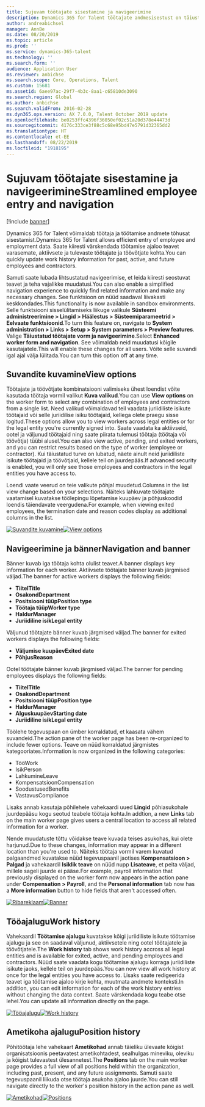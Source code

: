 ```yaml
---
title: Sujuvam töötajate sisestamine ja navigeerimine
description: Dynamics 365 for Talent töötajate andmesisestust on täiustatud, et võimaldada kiiret sisenemist kõigile töötajatele, varasematele, aktiivsetele või tulevastele töötajatele. Lihtsustatud/konsolideeritud navigeerimise mudelit on värskendatud, et leida seotud teave ning vaadata ja teha vajalikke uuendusi.
author: andreabichsel
manager: AnnBe
ms.date: 08/20/2019
ms.topic: article
ms.prod: ''
ms.service: dynamics-365-talent
ms.technology: ''
ms.search.form: ''
audience: Application User
ms.reviewer: anbichse
ms.search.scope: Core, Operations, Talent
ms.custom: 15681
ms.assetid: 6aee97ac-29f7-4b3c-8aa1-c65810de3090
ms.search.region: Global
ms.author: anbichse
ms.search.validFrom: 2016-02-28
ms.dyn365.ops.version: AX 7.0.0, Talent October 2019 update
ms.openlocfilehash: be0253ffc4396f36050ef02c51a20d378e44473d
ms.sourcegitcommit: 4176c333ce3f88c5c68e95bd47e5791d32365dd2
ms.translationtype: HT
ms.contentlocale: et-EE
ms.lasthandoff: 08/22/2019
ms.locfileid: "1918195"
---
```

# <a name="streamlined-employee-entry-and-navigation"></a><span data-ttu-id="e25ba-104">Sujuvam töötajate sisestamine ja navigeerimine</span><span class="sxs-lookup"><span data-stu-id="e25ba-104">Streamlined employee entry and navigation</span></span>

[!include [banner](includes/banner.md)]

<span data-ttu-id="e25ba-105">Dynamics 365 for Talent võimaldab töötaja ja töötamise andmete tõhusat sisestamist.</span><span class="sxs-lookup"><span data-stu-id="e25ba-105">Dynamics 365 for Talent allows efficient entry of employee and employment data.</span></span> <span data-ttu-id="e25ba-106">Saate kiiresti värskendada töötamise ajaloo teavet varasemate, aktiivsete ja tulevaste töötajate ja töövõtjate kohta.</span><span class="sxs-lookup"><span data-stu-id="e25ba-106">You can quickly update work history information for past, active, and future employees and contractors.</span></span>

<span data-ttu-id="e25ba-107">Samuti saate lubada lihtsustatud navigeerimise, et leida kiiresti seostuvat teavet ja teha vajalikke muudatusi.</span><span class="sxs-lookup"><span data-stu-id="e25ba-107">You can also enable a simplified navigation experience to quickly find related information and make any necessary changes.</span></span> <span data-ttu-id="e25ba-108">See funktsioon on nüüd saadaval liivakasti keskkondades.</span><span class="sxs-lookup"><span data-stu-id="e25ba-108">This functionality is now available in sandbox environments.</span></span> <span data-ttu-id="e25ba-109">Selle funktsiooni sisselülitamiseks liikuge valikule **Süsteemi administreerimine > Lingid > Häälestus > Süsteemiparameetrid > Eelvaate funktsioonid**.</span><span class="sxs-lookup"><span data-stu-id="e25ba-109">To turn this feature on, navigate to **System administration > Links > Setup > System parameters > Preview features**.</span></span> <span data-ttu-id="e25ba-110">Valige **Täiustatud töötajate vorm ja navigeerimine**.</span><span class="sxs-lookup"><span data-stu-id="e25ba-110">Select **Enhanced worker form and navigation**.</span></span> <span data-ttu-id="e25ba-111">See võimaldab neid muudatusi kõigile kasutajatele.</span><span class="sxs-lookup"><span data-stu-id="e25ba-111">This will enable these changes for all users.</span></span> <span data-ttu-id="e25ba-112">Võite selle suvandi igal ajal välja lülitada.</span><span class="sxs-lookup"><span data-stu-id="e25ba-112">You can turn this option off at any time.</span></span>

## <a name="view-options"></a><span data-ttu-id="e25ba-113">Suvandite kuvamine</span><span class="sxs-lookup"><span data-stu-id="e25ba-113">View options</span></span>

<span data-ttu-id="e25ba-114">Töötajate ja töövõtjate kombinatsiooni valimiseks ühest loendist võite kasutada töötaja vormil valikut **Kuva valikud**.</span><span class="sxs-lookup"><span data-stu-id="e25ba-114">You can use **View options** on the worker form to select any combination of employees and contractors from a single list.</span></span> <span data-ttu-id="e25ba-115">Need valikud võimaldavad teil vaadata juriidiliste isikute töötajaid või selle juriidilise isiku töötajaid, kellega olete praegu sisse logitud.</span><span class="sxs-lookup"><span data-stu-id="e25ba-115">These options allow you to view workers across legal entities or for the legal entity you're currently signed into.</span></span> <span data-ttu-id="e25ba-116">Saate vaadata ka aktiivseid, ootel ja väljunud töötajaid ning saate piirata tulemusi töötaja (töötaja või töövõtja) tüübi alusel.</span><span class="sxs-lookup"><span data-stu-id="e25ba-116">You can also view active, pending, and exited workers, and you can restrict results based on the type of worker (employee or contractor).</span></span> <span data-ttu-id="e25ba-117">Kui täiustatud turve on lubatud, näete ainult neid juriidiliste isikute töötajaid ja töövõtjaid, kellele teil on juurdepääs.</span><span class="sxs-lookup"><span data-stu-id="e25ba-117">If advanced security is enabled, you will only see those employees and contractors in the legal entities you have access to.</span></span>

<span data-ttu-id="e25ba-118">Loendi vaate veerud on teie valikute põhjal muudetud.</span><span class="sxs-lookup"><span data-stu-id="e25ba-118">Columns in the list view change based on your selections.</span></span> <span data-ttu-id="e25ba-119">Näiteks lahkuvate töötajate vaatamisel kuvatakse töölepingu lõpetamise kuupäev ja põhjuskoodid loendis täiendavate veergudena.</span><span class="sxs-lookup"><span data-stu-id="e25ba-119">For example, when viewing exited employees, the termination date and reason codes display as additional columns in the list.</span></span> 

<span data-ttu-id="e25ba-120">[![Suvandite kuvamine](./media/Worker-view-option.png)](./media/worker-view-option.png)</span><span class="sxs-lookup"><span data-stu-id="e25ba-120">[![View options](./media/Worker-view-option.png)](./media/worker-view-option.png)</span></span>

## <a name="navigation-and-banner"></a><span data-ttu-id="e25ba-121">Navigeerimine ja bänner</span><span class="sxs-lookup"><span data-stu-id="e25ba-121">Navigation and banner</span></span>

<span data-ttu-id="e25ba-122">Bänner kuvab iga töötaja kohta olulist teavet.</span><span class="sxs-lookup"><span data-stu-id="e25ba-122">A banner displays key information for each worker.</span></span> <span data-ttu-id="e25ba-123">Aktiivsete töötajate bänner kuvab järgmised väljad.</span><span class="sxs-lookup"><span data-stu-id="e25ba-123">The banner for active workers displays the following fields:</span></span>

- <span data-ttu-id="e25ba-124">**Tiitel**</span><span class="sxs-lookup"><span data-stu-id="e25ba-124">**Title**</span></span>
- <span data-ttu-id="e25ba-125">**Osakond**</span><span class="sxs-lookup"><span data-stu-id="e25ba-125">**Department**</span></span>
- <span data-ttu-id="e25ba-126">**Positsiooni tüüp**</span><span class="sxs-lookup"><span data-stu-id="e25ba-126">**Position type**</span></span>
- <span data-ttu-id="e25ba-127">**Töötaja tüüp**</span><span class="sxs-lookup"><span data-stu-id="e25ba-127">**Worker type**</span></span>
- <span data-ttu-id="e25ba-128">**Haldur**</span><span class="sxs-lookup"><span data-stu-id="e25ba-128">**Manager**</span></span>
- <span data-ttu-id="e25ba-129">**Juriidiline isik**</span><span class="sxs-lookup"><span data-stu-id="e25ba-129">**Legal entity**</span></span>

<span data-ttu-id="e25ba-130">Väljunud töötajate bänner kuvab järgmised väljad.</span><span class="sxs-lookup"><span data-stu-id="e25ba-130">The banner for exited workers displays the following fields:</span></span>

- <span data-ttu-id="e25ba-131">**Väljumise kuupäev**</span><span class="sxs-lookup"><span data-stu-id="e25ba-131">**Exited date**</span></span>
- <span data-ttu-id="e25ba-132">**Põhjus**</span><span class="sxs-lookup"><span data-stu-id="e25ba-132">**Reason**</span></span>

<span data-ttu-id="e25ba-133">Ootel töötajate bänner kuvab järgmised väljad.</span><span class="sxs-lookup"><span data-stu-id="e25ba-133">The banner for pending employees displays the following fields:</span></span>

- <span data-ttu-id="e25ba-134">**Tiitel**</span><span class="sxs-lookup"><span data-stu-id="e25ba-134">**Title**</span></span>
- <span data-ttu-id="e25ba-135">**Osakond**</span><span class="sxs-lookup"><span data-stu-id="e25ba-135">**Department**</span></span>
- <span data-ttu-id="e25ba-136">**Positsiooni tüüp**</span><span class="sxs-lookup"><span data-stu-id="e25ba-136">**Position type**</span></span>
- <span data-ttu-id="e25ba-137">**Haldur**</span><span class="sxs-lookup"><span data-stu-id="e25ba-137">**Manager**</span></span>
- <span data-ttu-id="e25ba-138">**Alguskuupäev**</span><span class="sxs-lookup"><span data-stu-id="e25ba-138">**Starting date**</span></span>
- <span data-ttu-id="e25ba-139">**Juriidiline isik**</span><span class="sxs-lookup"><span data-stu-id="e25ba-139">**Legal entity**</span></span>

<span data-ttu-id="e25ba-140">Töölehe tegevuspaan on ümber korraldatud, et kaasata vähem suvandeid.</span><span class="sxs-lookup"><span data-stu-id="e25ba-140">The action pane of the worker page has been re-organized to include fewer options.</span></span> <span data-ttu-id="e25ba-141">Teave on nüüd korraldatud järgmistes kategooriates.</span><span class="sxs-lookup"><span data-stu-id="e25ba-141">Information is now organized in the following categories:</span></span> 

- <span data-ttu-id="e25ba-142">Töö</span><span class="sxs-lookup"><span data-stu-id="e25ba-142">Work</span></span>
- <span data-ttu-id="e25ba-143">Isik</span><span class="sxs-lookup"><span data-stu-id="e25ba-143">Person</span></span>
- <span data-ttu-id="e25ba-144">Lahkumine</span><span class="sxs-lookup"><span data-stu-id="e25ba-144">Leave</span></span>
- <span data-ttu-id="e25ba-145">Kompensatsioon</span><span class="sxs-lookup"><span data-stu-id="e25ba-145">Compensation</span></span>
- <span data-ttu-id="e25ba-146">Soodustused</span><span class="sxs-lookup"><span data-stu-id="e25ba-146">Benefits</span></span>
- <span data-ttu-id="e25ba-147">Vastavus</span><span class="sxs-lookup"><span data-stu-id="e25ba-147">Compliance</span></span>

<span data-ttu-id="e25ba-148">Lisaks annab kasutaja põhilehele vahekaardi uued **Lingid** põhiasukohale juurdepääsu kogu seotud teabele töötaja kohta.</span><span class="sxs-lookup"><span data-stu-id="e25ba-148">In addtion, a new **Links** tab on the main worker page gives users a central location to access all related information for a worker.</span></span>

<span data-ttu-id="e25ba-149">Nende muudatuste tõttu võidakse teave kuvada teises asukohas, kui olete harjunud.</span><span class="sxs-lookup"><span data-stu-id="e25ba-149">Due to these changes, information may appear in a different location than you're used to.</span></span> <span data-ttu-id="e25ba-150">Näiteks töötaja vormil varem kuvatud palgaandmed kuvatakse nüüd tegevuspaanil jaotises **Kompensatsioon > Palgad** ja vahekaardil **Isiklik teave** on nüüd nupp **Lisateave**, et peita väljad, millele sageli juurde ei pääse.</span><span class="sxs-lookup"><span data-stu-id="e25ba-150">For example, payroll information that previously displayed on the worker form now appears in the action pane under **Compensation > Payroll**, and the **Personal information** tab now has a **More information** button to hide fields that aren't accessed often.</span></span>

<span data-ttu-id="e25ba-151">[![Ribareklaam](./media/Banner.png)](./media/Banner.png)</span><span class="sxs-lookup"><span data-stu-id="e25ba-151">[![Banner](./media/Banner.png)](./media/Banner.png)</span></span>

## <a name="work-history"></a><span data-ttu-id="e25ba-152">Tööajalugu</span><span class="sxs-lookup"><span data-stu-id="e25ba-152">Work history</span></span>

<span data-ttu-id="e25ba-153">Vahekaardil **Töötamise ajalugu** kuvatakse kõigi juriidiliste isikute töötamise ajalugu ja see on saadaval väljunud, aktiivsetele ning ootel töötajatele ja töövõtjatele.</span><span class="sxs-lookup"><span data-stu-id="e25ba-153">The **Work history** tab shows work history accross all legal entities and is available for exited, active, and pending employees and contractors.</span></span> <span data-ttu-id="e25ba-154">Nüüd saate vaadata kogu töötamise ajalugu korraga juriidiliste isikute jaoks, kellele teil on juurdepääs.</span><span class="sxs-lookup"><span data-stu-id="e25ba-154">You can now view all work history at once for the legal entities you have access to.</span></span> <span data-ttu-id="e25ba-155">Lisaks saate redigeerida teavet iga töötamise ajaloo kirje kohta, muutmata andmete konteksti.</span><span class="sxs-lookup"><span data-stu-id="e25ba-155">In addition, you can edit information for each of the work history entries without changing the data context.</span></span> <span data-ttu-id="e25ba-156">Saate värskendada kogu teabe otse lehel.</span><span class="sxs-lookup"><span data-stu-id="e25ba-156">You can update all information directly on the page.</span></span> 

<span data-ttu-id="e25ba-157">[![Tööajalugu](./media/Worker-work-history.png)](./media/Worker-work-history.png)</span><span class="sxs-lookup"><span data-stu-id="e25ba-157">[![Work history](./media/Worker-work-history.png)](./media/Worker-work-history.png)</span></span>

## <a name="position-history"></a><span data-ttu-id="e25ba-158">Ametikoha ajalugu</span><span class="sxs-lookup"><span data-stu-id="e25ba-158">Position history</span></span>

<span data-ttu-id="e25ba-159">Põhitöötaja lehe vahekaart **Ametikohad** annab täieliku ülevaate kõigist organisatsioonis peetavatest ametikohtadest, sealhulgas mineviku, oleviku ja kõigist tulevastest ülesannetest.</span><span class="sxs-lookup"><span data-stu-id="e25ba-159">The **Positions** tab on the main worker page provides a full view of all positions held within the organization, including past, present, and any future assignments.</span></span> <span data-ttu-id="e25ba-160">Samuti saate tegevuspaanil liikuda otse töötaja asukoha ajaloo juurde.</span><span class="sxs-lookup"><span data-stu-id="e25ba-160">You can still navigate directly to the worker's position history in the action pane as well.</span></span>

<span data-ttu-id="e25ba-161">[![Ametikohad](./media/Worker-position-history.png)](./media/Worker-position-history.png)</span><span class="sxs-lookup"><span data-stu-id="e25ba-161">[![Positions](./media/Worker-position-history.png)](./media/Worker-position-history.png)</span></span>

